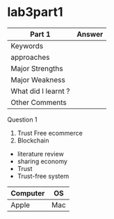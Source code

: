 # lab3part1
| Part 1 | Answer |
|----- | ---------|
|Keywords ||
|approaches ||
|Major Strengths ||
|Major Weakness ||
|What did I learnt ? ||
|Other Comments|

Question 1
1. Trust Free ecommerce
2. Blockchain

+ literature review
 + sharing economy
 + Trust 
 + Trust-free system

|Computer | OS      |
|---------|----------|
|Apple    |Mac       |
